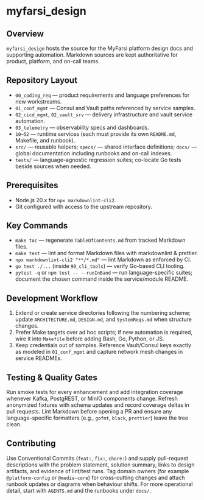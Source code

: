 # myfarsi_design

## Overview
`myfarsi_design` hosts the source for the MyFarsi platform design docs and supporting automation. Markdown sources are kept authoritative for product, platform, and on-call teams.

## Repository Layout
- `00_coding_req` — product requirements and language preferences for new workstreams.
- `01_conf_mgmt` — Consul and Vault paths referenced by service samples.
- `02_cicd_mgmt`, `02_vault_srv` — delivery infrastructure and vault service automation.
- `03_telemetry` — observability specs and dashboards.
- `10`–`52` — runtime services (each must provide its own `README.md`, Makefile, and runbook).
- `src/` — reusable helpers; `specs/` — shared interface definitions; `docs/` — global documentation including runbooks and on-call indexes.
- `tests/` — language-agnostic regression suites; co-locate Go tests beside sources when needed.

## Prerequisites
- Node.js 20.x for `npx markdownlint-cli2`.
- Git configured with access to the upstream repository.

## Key Commands
- `make toc` — regenerate `TableOfContents.md` from tracked Markdown files.
- `make test` — lint and format Markdown files with markdownlint & prettier.
- `npx markdownlint-cli2 "**/*.md"` — lint Markdown as enforced by CI.
- `go test ./...` (inside `90_cli_tools`) — verify Go-based CLI tooling.
- `pytest -q` or `npm test -- --runInBand` — run language-specific suites; document the chosen command inside the service/module README.

## Development Workflow
1. Extend or create service directories following the numbering scheme; update `ARCHITECTURE.md`, `DESIGN.md`, and `SystemReqs.md` when structure changes.
2. Prefer Make targets over ad hoc scripts; if new automation is required, wire it into `Makefile` before adding Bash, Go, Python, or JS.
3. Keep credentials out of samples. Reference Vault/Consul keys exactly as modeled in `01_conf_mgmt` and capture network mesh changes in service READMEs.

## Testing & Quality Gates
Run smoke tests for every enhancement and add integration coverage whenever Kafka, PostgREST, or MinIO components change. Refresh anonymized fixtures with schema updates and record coverage deltas in pull requests. Lint Markdown before opening a PR and ensure any language-specific formatters (e.g., `gofmt`, `black`, `prettier`) leave the tree clean.

## Contributing
Use Conventional Commits (`feat:`, `fix:`, `chore:`) and supply pull-request descriptions with the problem statement, solution summary, links to design artifacts, and evidence of lint/test runs. Tag domain owners (for example `@platform-config` or `@media-core`) for cross-cutting changes and attach runbook updates or diagrams when behaviour shifts. For more operational detail, start with `AGENTS.md` and the runbooks under `docs/`.
